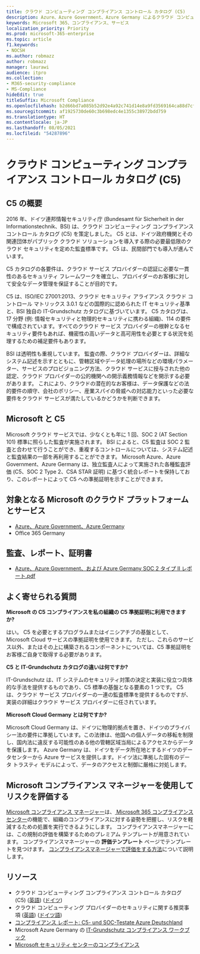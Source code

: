 ```yaml
---
title: クラウド コンピューティング コンプライアンス コントロール カタログ (C5)
description: Azure、Azure Government、Azure Germany によるクラウド コンピューティング コンプライアンス コントロール カタログ (C5) への準拠証明の方法について説明します。
keywords: Microsoft 365、コンプライアンス、サービス
localization_priority: Priority
ms.prod: microsoft-365-enterprise
ms.topic: article
f1.keywords:
- NOCSH
ms.author: robmazz
author: robmazz
manager: laurawi
audience: itpro
ms.collection:
- M365-security-compliance
- MS-Compliance
hideEdit: true
titleSuffix: Microsoft Compliance
ms.openlocfilehash: b2d66bd7a085b52d92e4a92c741d14e8a9fd3569164ca88d7cfcbcccf116a7b9
ms.sourcegitcommit: af1925730de60c3b698edc4e1355c38972bdd759
ms.translationtype: HT
ms.contentlocale: ja-JP
ms.lasthandoff: 08/05/2021
ms.locfileid: "54287896"
---
```

# <a name="cloud-computing-compliance-controls-catalog-c5"></a>クラウド コンピューティング コンプライアンス コントロール カタログ (C5)

## <a name="c5-overview"></a>C5 の概要

2016 年、ドイツ連邦情報セキュリティ庁 (Bundesamt für Sicherheit in der Informationstechnik、BSI) は、クラウド コンピューティング コンプライアンス コントロール カタログ (C5) を策定しました。 C5 とは、ドイツ政府機関とその関連団体がパブリック クラウド ソリューションを導入する際の必要最低限のクラウド セキュリティを定めた監査標準です。 C5 は、民間部門でも導入が進んでいます。

C5 カタログの各要件は、クラウド サービス プロバイダーの認証に必要な一貫性のあるセキュリティ フレームワークを確立し、プロバイダーのお客様に対して安全なデータ管理を保証することが目的です。

C5 は、ISO/IEC 27001:2013、クラウド セキュリティ アライアンス クラウド コントロール マトリックス 3.0.1 などの国際的に認められた IT セキュリティ基準と、BSI 独自の IT-Grundschutz カタログに基づいています。 C5 カタログは、17 分野 (例: 情報セキュリティと物理的セキュリティに携わる組織)、114 の要件で構成されています。すべてのクラウド サービス プロバイダーの根幹となるセキュリティ要件もあれば、機密性の高いデータと高可用性を必要とする状況を処理するための補足要件もあります。

BSI は透明性も重視しています。 監査の際、クラウド プロバイダーは、詳細なシステム記述を示すとともに、管轄区域やデータ処理の場所などの環境パラメーター、サービスのプロビジョニング方法、クラウド サービスに授与された他の認定、クラウド プロバイダーの公的機関への開示義務情報などを開示する必要があります。 これにより、クラウドの潜在的なお客様は、データ保護などの法的要件の順守、会社のポリシー、産業スパイの脅威への対応能力といった必要な要件をクラウド サービスが満たしているかどうかを判断できます。

## <a name="microsoft-and-c5"></a>Microsoft と C5

Microsoft クラウド サービスでは、少なくとも年に 1 回、SOC 2 (AT Section 101) 標準に照らした監査が実施されます。 BSI によると、C5 監査は SOC 2 監査と合わせて行うことができ、重複するコントロールについては、システム記述と監査結果の一部を再利用することができます。 Microsoft Azure、Azure Government、Azure Germany は、独立監査人によって実施された各種監査評価 (C5、SOC 2 Type 2、CSA STAR 証明) に基づく統合レポートを保持しており、このレポートによって C5 への準拠証明を示すことができます。

## <a name="microsoft-in-scope-cloud-platforms--services"></a>対象となる Microsoft のクラウド プラットフォームとサービス

- [Azure、Azure Government、Azure Germany](https://go.microsoft.com/fwlink/p/?linkid=2051569)
- Office 365 Germany

## <a name="audits-reports-and-certificates"></a>監査、レポート、証明書

- [Azure、Azure Government、および Azure Germany SOC 2 タイプ II レポート.pdf](https://go.microsoft.com/fwlink/p/?linkid=2093520)

## <a name="frequently-asked-questions"></a>よく寄せられる質問

**Microsoft の C5 コンプライアンスを私の組織の C5 準拠証明に利用できますか?**

はい。 C5 を必要とするプログラムまたはイニシアチブの基盤として、Microsoft Cloud サービスの準拠証明を使用できます。 ただし、これらのサービス以外、またはその上に構築されるコンポーネントについては、C5 準拠証明をお客様ご自身で取得する必要があります。

**C5 と IT-Grundschutz カタログの違いは何ですか?**

IT-Grundschutz は、IT システムのセキュリティ対策の決定と実装に役立つ具体的な手法を提供するものであり、C5 標準の基盤となる要素の 1 つです。 C5 は、クラウド サービス プロバイダーの一連の監査標準を提供するものですが、実装の詳細はクラウド サービス プロバイダーに任されています。

**Microsoft Cloud Germany とは何ですか?**

Microsoft Cloud Germany は、ドイツに物理的拠点を置き、ドイツのプライバシー法の要件に準拠しています。この法律は、他国への個人データの移転を制限し、国内法に違反する可能性のある他の管轄区域当局によるアクセスからデータを保護します。 Azure Germany は、ドイツをデータ所在地とするドイツのデータセンターから Azure サービスを提供します。ドイツ法に準拠した固有のデータ トラスティ モデルによって、データのアクセスと制御に厳格に対処します。

## <a name="use-microsoft-compliance-manager-to-assess-your-risk"></a>Microsoft コンプライアンス マネージャーを使用してリスクを評価する

[Microsoft コンプライアンス マネージャー](/microsoft-365/compliance/compliance-manager)は、[ Microsoft 365 コンプライアンス センター](/microsoft-365/compliance/microsoft-365-compliance-center)の機能で、組織のコンプライアンスに対する姿勢を把握し、リスクを軽減するための処置を実行できるようにします。 コンプライアンスマネージャーには、この規制の評価を構築するためのプレミアム テンプレートが用意されています。 コンプライアンスマネージャーの **評価テンプレート** ページでテンプレートを見つけます。 [コンプライアンスマネージャーで評価をする方法](/microsoft-365/compliance/compliance-manager-assessments)について説明します。

## <a name="resources"></a>リソース

- クラウド コンピューティング コンプライアンス コントロール カタログ (C5) ([英語](https://www.bsi.bund.de/EN/Topics/CloudComputing/Compliance_Criteria_Catalogue/Compliance_Criteria_Catalogue_node.html)) ([ドイツ](https://www.bsi.bund.de/DE/Themen/DigitaleGesellschaft/CloudComputing/Kriterienkatalog/Kriterienkatalog_node.html))
- クラウド コンピューティング プロバイダーのセキュリティに関する推奨事項 ([英語](https://www.bsi.bund.de/EN/Topics/CloudComputing/Secure_use_of_cloud_services/Secure_use_cloud_services_node.html)) ([ドイツ語](https://www.bsi.bund.de/DE/Themen/DigitaleGesellschaft/CloudComputing/Sichere_Nutzung_Cloud/Sichere_Nutzung_Cloud_node.html))
- [コンプライアンス レポート: C5- und SOC-Testate Azure Deutschland](https://servicetrust.microsoft.com/ViewPage/MSComplianceGuide?command=Download&downloadType=Document&downloadId=df100ae1-baf9-4785-8a6d-864c0bc5c308&docTab=4ce99610-c9c0-11e7-8c2c-f908a777fa4d_SOC%20%2F%20SSAE%2016%20Reports)
- Microsoft Azure Germany の [IT-Grundschutz コンプライアンス ワークブック](https://gallery.technet.microsoft.com/Azure-Germany-IT-fca4afd7)
- [Microsoft セキュリティ センターのコンプライアンス](https://www.microsoft.com/trust-center/compliance/compliance-overview)
